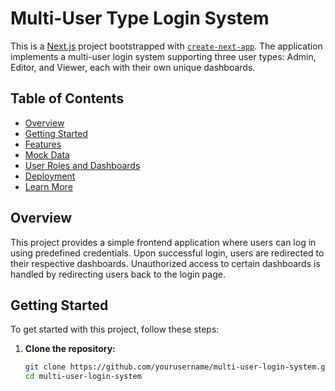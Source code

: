 # Multi-User Type Login System

This is a [Next.js](https://nextjs.org) project bootstrapped with [`create-next-app`](https://nextjs.org/docs/app/api-reference/cli/create-next-app). The application implements a multi-user login system supporting three user types: Admin, Editor, and Viewer, each with their own unique dashboards.

## Table of Contents
- [Overview](#overview)
- [Getting Started](#getting-started)
- [Features](#features)
- [Mock Data](#mock-data)
- [User Roles and Dashboards](#user-roles-and-dashboards)
- [Deployment](#deployment)
- [Learn More](#learn-more)

## Overview

This project provides a simple frontend application where users can log in using predefined credentials. Upon successful login, users are redirected to their respective dashboards. Unauthorized access to certain dashboards is handled by redirecting users back to the login page.

## Getting Started

To get started with this project, follow these steps:

1. **Clone the repository:**
   ```bash
   git clone https://github.com/yourusername/multi-user-login-system.git
   cd multi-user-login-system
